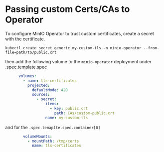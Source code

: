 # Passing custom Certs/CAs to Operator

To configure MinIO Operator to trust custom certificates, create a secret with the certificate.

```shell
kubectl create secret generic my-custom-tls -n minio-operator --from-file=path/to/public.crt
```

then add the following volume to the `minio-operator` deployment under .spec.template.spec

```yaml
      volumes:
        - name: tls-certificates
          projected:
            defaultMode: 420
            sources:
              - secret:
                  items:
                    - key: public.crt
                      path: CAs/custom-public.crt
                  name: my-custom-tls
```

and for the `.spec.temaplte.spec.container[0]`

```yaml
        volumeMounts:
          - mountPath: /tmp/certs
            name: tls-certificates
```